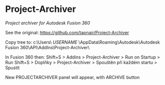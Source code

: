 # Project-Archiver
*Project archiver for Autodesk Fusion 360*

See the original:
https://github.com/tapnair/Project-Archiver

Copy tree to:
c:\Users\ _USERNAME_ \AppData\Roaming\Autodesk\Autodesk Fusion 360\API\AddIns\Project-Archiver\ 

In Fusion 360 then:
Shift+S > Addins > Project-Archiver > Run on Startup > Run
Shift+S > Doplňky > Project-Archiver > Spouštěn při každém startu > Spustit

New PROJECTARCHIVER panel will appear, with ARCHIVE button
